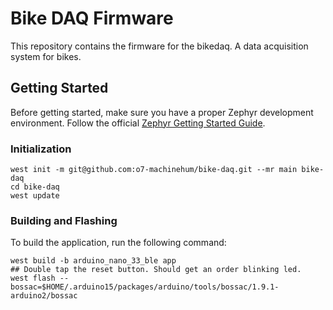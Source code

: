 # Bike DAQ Firmware
This repository contains the firmware for the bikedaq. A data acquisition system for bikes.

## Getting Started
Before getting started, make sure you have a proper Zephyr development
environment. Follow the official
[Zephyr Getting Started Guide](https://docs.zephyrproject.org/latest/getting_started/index.html).

### Initialization
```shell
west init -m git@github.com:o7-machinehum/bike-daq.git --mr main bike-daq
cd bike-daq
west update
```

### Building and Flashing
To build the application, run the following command:

```shell
west build -b arduino_nano_33_ble app
## Double tap the reset button. Should get an order blinking led.
west flash --bossac=$HOME/.arduino15/packages/arduino/tools/bossac/1.9.1-arduino2/bossac
```
